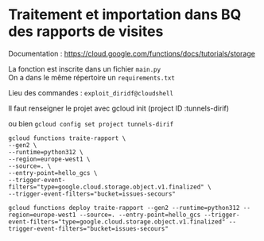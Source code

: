 # Traitement et importation dans BQ des rapports de visites 
Documentation : https://cloud.google.com/functions/docs/tutorials/storage 

La fonction est inscrite dans un fichier `main.py`  
On a dans le même répertoire un  `requirements.txt`


Lieu des commandes : `exploit_diridf@cloudshell`

Il  faut renseigner le projet avec gcloud init (project ID :tunnels-dirif)

ou bien  `gcloud config set project tunnels-dirif`

```
gcloud functions traite-rapport \
--gen2 \
--runtime=python312 \
--region=europe-west1 \
--source=. \
--entry-point=hello_gcs \
--trigger-event-filters="type=google.cloud.storage.object.v1.finalized" \
--trigger-event-filters="bucket=issues-secours"

gcloud functions deploy traite-rapport --gen2 --runtime=python312 --region=europe-west1 --source=. --entry-point=hello_gcs --trigger-event-filters="type=google.cloud.storage.object.v1.finalized" --trigger-event-filters="bucket=issues-secours"
```
